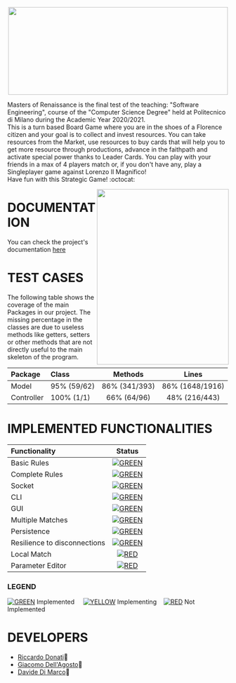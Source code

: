 <p align="center">
  <img src="https://i.imgur.com/dEBlhTL.png" width=500 height=200 px />
</p>

Masters of Renaissance is the final test of the teaching: "Software Engineering", course of the "Computer Science Degree" held at Politecnico di Milano during the Academic Year 2020/2021. <br>
This is a turn based Board Game where you are in the shoes of a Florence citizen and your goal is to collect and invest resources. You can take resources from the Market, use resources to buy cards that will help you to get more resource through productions, advance in the faithpath and activate special power thanks to Leader Cards.
You can play with your friends in a max of 4 players match or, if you don't have any, play a Singleplayer game against Lorenzo Il Magnifico! <br>
Have fun with this Strategic Game! :octocat:

<img src="https://cdn.discordapp.com/attachments/768097148477898822/859528426556620820/ciccia.jpg" width=300px height=400px align="right" />

#               DOCUMENTATION

You can check the project's documentation [here](https://riccardo-donati.github.io/)

# 						  TEST CASES

The following table shows the coverage of the main Packages in our project. The missing percentage in the classes are due to useless methods like getters, setters or other methods that are not directly useful to the main skeleton of the program. 

| Package | Class | Methods | Lines |
 |:-----------------------|:------------------|:------------------------------------:|:-------------:|
 | Model | 95% (59/62) | 86% (341/393) | 86% (1648/1916) |
 | Controller | 100% (1/1) | 66% (64/96) | 48% (216/443) | 

# 						  IMPLEMENTED FUNCTIONALITIES
| Functionality | Status |
|:--------------|:------:|
| Basic Rules | [![GREEN](http://placehold.it/15/44bb44/44bb44)](https://github.com/riccardo-donati/ingswAM2021-Donati-DiMarco-DellAgosto/tree/master/src/main/java/it/polimi/ingsw/model) |
| Complete Rules | [![GREEN](http://placehold.it/15/44bb44/44bb44)](https://github.com/riccardo-donati/ingswAM2021-Donati-DiMarco-DellAgosto/tree/master/src/main/java/it/polimi/ingsw/model) |
| Socket | [![GREEN](http://placehold.it/15/44bb44/44bb44)](https://github.com/riccardo-donati/ingswAM2021-Donati-DiMarco-DellAgosto/tree/master/src/main/java/it/polimi/ingsw/network/server) |
| CLI | [![GREEN](http://placehold.it/15/44bb44/44bb44)](https://github.com/riccardo-donati/ingswAM2021-Donati-DiMarco-DellAgosto/tree/master/src/main/java/it/polimi/ingsw/network/client/CLI) |
| GUI | [![GREEN](http://placehold.it/15/44bb44/44bb44)](https://github.com/riccardo-donati/ingswAM2021-Donati-DiMarco-DellAgosto/tree/master/src/main/java/it/polimi/ingsw/network/client/GUI) |
| Multiple Matches | [![GREEN](http://placehold.it/15/44bb44/44bb44)](https://github.com/riccardo-donati/ingswAM2021-Donati-DiMarco-DellAgosto/blob/master/src/main/java/it/polimi/ingsw/network/server/Server.java) |
| Persistence | [![GREEN](http://placehold.it/15/44bb44/44bb44)](https://github.com/riccardo-donati/ingswAM2021-Donati-DiMarco-DellAgosto/tree/master/src/main/java/it/polimi/ingsw/network/server) |
| Resilience to disconnections | [![GREEN](http://placehold.it/15/44bb44/44bb44)](https://github.com/riccardo-donati/ingswAM2021-Donati-DiMarco-DellAgosto/tree/master/src/main/java/it/polimi/ingsw/network/server) |
| Local Match | [![RED](http://placehold.it/15/f03c15/f03c15)]() |
| Parameter Editor | [![RED](http://placehold.it/15/f03c15/f03c15)](https://media-cldnry.s-nbcnews.com/image/upload/t_focal-760x428,f_auto,q_auto:best/MSNBC/Components/Video/201609/a_ov_Pepe_160928.jpg) |

### LEGEND
[![GREEN](http://placehold.it/15/44bb44/44bb44)]() Implemented	&nbsp;&nbsp;&nbsp;&nbsp;[![YELLOW](http://placehold.it/15/ffdd00/ffdd00)]() Implementing&nbsp;&nbsp;&nbsp;&nbsp;[![RED](http://placehold.it/15/f03c15/f03c15)]() Not Implemented 



#						  DEVELOPERS
* [Riccardo Donati](https://github.com/riccardo-donati):fried_shrimp:
* [Giacomo Dell'Agosto](https://github.com/GiacomoDA):pig:
* [Davide Di Marco](https://github.com/Davidedm99):ribbon:


